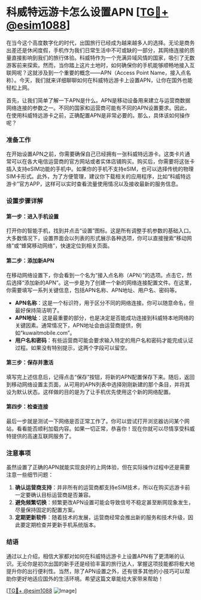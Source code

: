 # 科威特远游卡怎么设置APN [[TG💪+ @esim1088](https://t.me/s/esim1088)]

在当今这个高度数字化的时代，出国旅行已经成为越来越多人的选择。无论是商务出差还是休闲度假，手机作为我们日常生活中不可或缺的一部分，其网络连接的质量直接影响到我们的旅行体验。科威特作为一个充满异域风情的国家，吸引了无数游客前来探索。然而，当你踏上这片土地时，如何确保你的手机能够顺畅地接入互联网呢？这就涉及到一个重要的概念——APN（Access Point Name，接入点名称）。今天，我们就来详细聊聊如何在科威特远游卡上设置APN，让你在国外也能轻松上网。

首先，让我们简单了解一下APN是什么。APN是移动设备用来建立与运营商数据网络连接的参数之一。不同的国家和运营商可能有不同的APN设置要求。因此，在使用科威特远游卡之前，正确配置APN是非常必要的。那么，具体该如何操作呢？

### 准备工作

在开始设置APN之前，你需要确保自己已经拥有一张科威特远游卡。这类卡片通常可以在各大电信运营商的官方网站或者实体店铺购买。购买后，你需要将这张卡插入支持eSIM功能的手机中。如果你的手机不支持eSIM，也可以选择传统的物理SIM卡形式。此外，为了方便管理，建议你下载相关的应用程序，比如“科威特远游卡”官方APP，这样可以实时查看流量使用情况以及接收最新的服务信息。

### 设置步骤详解

#### 第一步：进入手机设置

打开你的智能手机，找到并点击“设置”图标。这是所有调整手机参数的基础入口。大多数情况下，设置界面会以列表的形式展示各种选项，你可以直接搜索“移动网络”或“蜂窝移动网络”，快速定位到相关页面。

#### 第二步：添加新APN

在移动网络设置下，你会看到一个名为“接入点名称（APN）”的选项。点击它，然后选择“添加新的APN”。这一步是为了创建一个新的网络连接配置文件。在这里，你需要填写一系列关键信息，包括APN名称、APN地址、用户名、密码等。

- **APN名称**：这是一个标识符，用于区分不同的网络连接。你可以随意命名，但最好保持简洁明了。
- **APN地址**：这是最重要的部分，也是决定是否能成功连接到科威特本地网络的关键因素。通常情况下，APN地址会由运营商提供，例如“kuwaitmobile.com”。
- **用户名和密码**：有些运营商可能会要求输入特定的用户名和密码才能完成认证过程。如果没有特别提示，这两个字段可以留空。

#### 第三步：保存并激活

填写完上述信息后，记得点击“保存”按钮，将新的APN配置保存下来。随后，返回到移动网络设置主页面，从可用的APN列表中选择刚刚新建的那个条目，并将其设为默认状态。这样做的目的是为了让手机优先使用这个新的网络配置。

#### 第四步：检查连接

最后一步就是测试一下网络是否正常工作了。你可以尝试打开浏览器访问某个网站，看看能否顺利加载内容。如果一切正常，恭喜你！现在你就可以尽情享受科威特提供的高速互联网服务了。

### 注意事项

虽然设置了正确的APN就能实现良好的上网体验，但在实际操作过程中还是需要注意一些细节问题：

1. **确认运营商支持**：并非所有的运营商都支持eSIM技术，所以在购买远游卡前一定要确认目标运营商是否兼容。
2. **避免频繁切换**：频繁更改APN设置可能会导致信号不稳定甚至断网现象发生，尽量保持固定的配置方案。
3. **定期更新软件**：随着技术的发展，运营商经常会推出新的服务和技术升级，因此要定期检查并更新手机系统版本。

### 结语

通过以上介绍，相信大家都对如何在科威特远游卡上设置APN有了更清晰的认识。无论你是初次出国的新手还是经验丰富的旅行达人，掌握这项技能都将极大地提升你的出行便利性。当然，除了APN设置之外，还有很多其他的小技巧可以帮助你更好地适应国外的生活环境。希望这篇文章能给大家带来帮助！

[[TG💪+ @esim1088](https://t.me/s/esim1088) ![Image](https://i.postimg.cc/4NQfJmqS/Snipaste-2025-05-13-00-14-12.png)]
